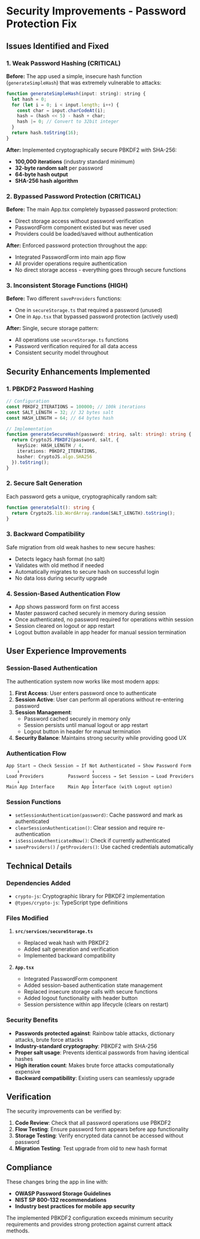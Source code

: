 # Security Improvements - Password Protection Fix

## Issues Identified and Fixed

### 1. **Weak Password Hashing (CRITICAL)**
**Before:** The app used a simple, insecure hash function (`generateSimpleHash`) that was extremely vulnerable to attacks:
```javascript
function generateSimpleHash(input: string): string {
  let hash = 0;
  for (let i = 0; i < input.length; i++) {
    const char = input.charCodeAt(i);
    hash = (hash << 5) - hash + char;
    hash |= 0; // Convert to 32bit integer
  }
  return hash.toString(16);
}
```

**After:** Implemented cryptographically secure PBKDF2 with SHA-256:
- **100,000 iterations** (industry standard minimum)
- **32-byte random salt** per password
- **64-byte hash output**
- **SHA-256 hash algorithm**

### 2. **Bypassed Password Protection (CRITICAL)**
**Before:** The main App.tsx completely bypassed password protection:
- Direct storage access without password verification
- PasswordForm component existed but was never used
- Providers could be loaded/saved without authentication

**After:** Enforced password protection throughout the app:
- Integrated PasswordForm into main app flow
- All provider operations require authentication
- No direct storage access - everything goes through secure functions

### 3. **Inconsistent Storage Functions (HIGH)**
**Before:** Two different `saveProviders` functions:
- One in `secureStorage.ts` that required a password (unused)
- One in `App.tsx` that bypassed password protection (actively used)

**After:** Single, secure storage pattern:
- All operations use `secureStorage.ts` functions
- Password verification required for all data access
- Consistent security model throughout

## Security Enhancements Implemented

### 1. **PBKDF2 Password Hashing**
```typescript
// Configuration
const PBKDF2_ITERATIONS = 100000; // 100k iterations
const SALT_LENGTH = 32; // 32 bytes salt
const HASH_LENGTH = 64; // 64 bytes hash

// Implementation
function generateSecureHash(password: string, salt: string): string {
  return CryptoJS.PBKDF2(password, salt, {
    keySize: HASH_LENGTH / 4,
    iterations: PBKDF2_ITERATIONS,
    hasher: CryptoJS.algo.SHA256
  }).toString();
}
```

### 2. **Secure Salt Generation**
Each password gets a unique, cryptographically random salt:
```typescript
function generateSalt(): string {
  return CryptoJS.lib.WordArray.random(SALT_LENGTH).toString();
}
```

### 3. **Backward Compatibility**
Safe migration from old weak hashes to new secure hashes:
- Detects legacy hash format (no salt)
- Validates with old method if needed
- Automatically migrates to secure hash on successful login
- No data loss during security upgrade

### 4. **Session-Based Authentication Flow**
- App shows password form on first access
- Master password cached securely in memory during session
- Once authenticated, no password required for operations within session
- Session cleared on logout or app restart
- Logout button available in app header for manual session termination

## User Experience Improvements

### Session-Based Authentication
The authentication system now works like most modern apps:

1. **First Access**: User enters password once to authenticate
2. **Session Active**: User can perform all operations without re-entering password
3. **Session Management**: 
   - Password cached securely in memory only
   - Session persists until manual logout or app restart
   - Logout button in header for manual termination
4. **Security Balance**: Maintains strong security while providing good UX

### Authentication Flow
```
App Start → Check Session → If Not Authenticated → Show Password Form
    ↓                           ↓
Load Providers         Password Success → Set Session → Load Providers
    ↓                           ↓
Main App Interface     Main App Interface (with Logout option)
```

### Session Functions
- `setSessionAuthentication(password)`: Cache password and mark as authenticated
- `clearSessionAuthentication()`: Clear session and require re-authentication
- `isSessionAuthenticatedNow()`: Check if currently authenticated
- `saveProviders()` / `getProviders()`: Use cached credentials automatically

## Technical Details

### Dependencies Added
- `crypto-js`: Cryptographic library for PBKDF2 implementation
- `@types/crypto-js`: TypeScript type definitions

### Files Modified
1. **`src/services/secureStorage.ts`**
   - Replaced weak hash with PBKDF2
   - Added salt generation and verification
   - Implemented backward compatibility

2. **`App.tsx`**
   - Integrated PasswordForm component
   - Added session-based authentication state management
   - Replaced insecure storage calls with secure functions
   - Added logout functionality with header button
   - Session persistence within app lifecycle (clears on restart)

### Security Benefits
- **Passwords protected against**: Rainbow table attacks, dictionary attacks, brute force attacks
- **Industry-standard cryptography**: PBKDF2 with SHA-256
- **Proper salt usage**: Prevents identical passwords from having identical hashes
- **High iteration count**: Makes brute force attacks computationally expensive
- **Backward compatibility**: Existing users can seamlessly upgrade

## Verification

The security improvements can be verified by:
1. **Code Review**: Check that all password operations use PBKDF2
2. **Flow Testing**: Ensure password form appears before app functionality
3. **Storage Testing**: Verify encrypted data cannot be accessed without password
4. **Migration Testing**: Test upgrade from old to new hash format

## Compliance

These changes bring the app in line with:
- **OWASP Password Storage Guidelines**
- **NIST SP 800-132 recommendations**
- **Industry best practices for mobile app security**

The implemented PBKDF2 configuration exceeds minimum security requirements and provides strong protection against current attack methods.